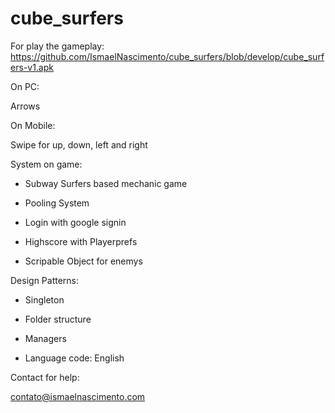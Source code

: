 # cube_surfers

For play the gameplay: https://github.com/IsmaelNascimento/cube_surfers/blob/develop/cube_surfers-v1.apk

On PC:

Arrows 

On Mobile:

Swipe for up, down, left and right

System on game:

- Subway Surfers based mechanic game

- Pooling System

- Login with google signin

- Highscore with Playerprefs

- Scripable Object for enemys

Design Patterns:

- Singleton

- Folder structure

- Managers

- Language code: English

Contact for help:

contato@ismaelnascimento.com
